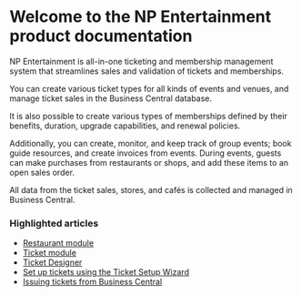 # Welcome to the NP Entertainment product documentation

NP Entertainment is all-in-one ticketing and membership management system that streamlines sales and validation of tickets and memberships.

You can create various ticket types for all kinds of events and venues, and manage ticket sales in the Business Central database. 

It is also possible to create various types of memberships defined by their benefits, duration, upgrade capabilities, and renewal policies. 
  
Additionally, you can create, monitor, and keep track of group events; book guide resources, and create invoices from events. During events, guests can make purchases from restaurants or shops, and add these items to an open sales order.

All data from the ticket sales, stores, and cafés is collected and managed in Business Central. 

### Highlighted articles

- [Restaurant module](../entertainment/restaurant/intro.md)
- [Ticket module](../entertainment/ticket/intro.md)
- [Ticket Designer](../entertainment/ticket/tutorial/TicketDesigner.md)
- [Set up tickets using the Ticket Setup Wizard](../entertainment/ticket/tutorial/ticket_tutorial.md)
- [Issuing tickets from Business Central](../entertainment/ticket/howto/issue_ticket.md)